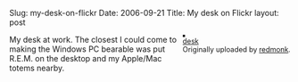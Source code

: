 Slug: my-desk-on-flickr
Date: 2006-09-21
Title: My desk on Flickr
layout: post

<div style="float: right; margin-left: 10px; margin-bottom: 10px;">
 <a href="http://www.flickr.com/photos/redmonk/247145437/" title="photo sharing"><img alt="" class="at-xid-6a010534988cd3970b0120a5b36304970c" src="http://steveivy.typepad.com/.a/6a010534988cd3970b0120a5b36304970c-pi" style="border: solid 2px #000000;" /></a>
 <br />
 <span style="font-size: 0.9em; margin-top: 0px;">
  <a href="http://www.flickr.com/photos/redmonk/247145437/">desk</a>
  <br />
  Originally uploaded by <a href="http://www.flickr.com/people/redmonk/">redmonk</a>.
 </span>
</div>
My desk at work. The closest I could come to making the Windows PC bearable was put R.E.M. on the desktop and my Apple/Mac totems nearby.
<br clear="all" />
